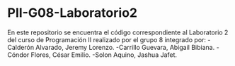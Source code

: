 # PII-G08-Laboratorio2
En este repositorio se encuentra el código correspondiente al Laboratorio 2 del curso de Programación II realizado por el grupo 8 integrado por: -Calderón Alvarado, Jeremy Lorenzo. -Carrillo Guevara, Abigail Bibiana. -Cóndor Flores, César Emilio. -Solon Aquino, Jashua Jafet.
